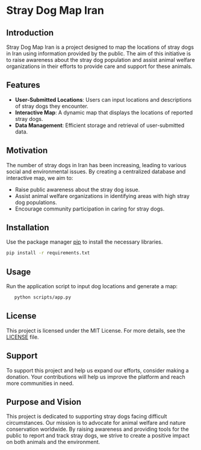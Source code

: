 
# Stray Dog Map Iran

## Introduction

Stray Dog Map Iran is a project designed to map the locations of stray dogs in Iran using information provided by the public. The aim of this initiative is to raise awareness about the stray dog population and assist animal welfare organizations in their efforts to provide care and support for these animals.

## Features

- **User-Submitted Locations**: Users can input locations and descriptions of stray dogs they encounter.
- **Interactive Map**: A dynamic map that displays the locations of reported stray dogs.
- **Data Management**: Efficient storage and retrieval of user-submitted data.

## Motivation

The number of stray dogs in Iran has been increasing, leading to various social and environmental issues. By creating a centralized database and interactive map, we aim to:
- Raise public awareness about the stray dog issue.
- Assist animal welfare organizations in identifying areas with high stray dog populations.
- Encourage community participation in caring for stray dogs.

## Installation

Use the package manager [pip](https://pip.pypa.io/en/stable/) to install the necessary libraries.

```bash
pip install -r requirements.txt
```

## Usage
Run the application script to input dog locations and generate a map:

```bash
   python scripts/app.py
```
## License
This project is licensed under the MIT License. For more details, see the [LICENSE](LICENSE) file.

## Support
To support this project and help us expand our efforts, consider making a donation. Your contributions will help us improve the platform and reach more communities in need.

## Purpose and Vision

This project is dedicated to supporting stray dogs facing difficult circumstances. Our mission is to advocate for animal welfare and nature conservation worldwide. By raising awareness and providing tools for the public to report and track stray dogs, we strive to create a positive impact on both animals and the environment.


